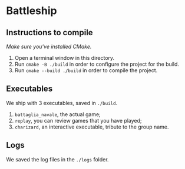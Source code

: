 # Battleship

## Instructions to compile
*Make sure you've installed CMake.*

1. Open a terminal window in this directory.
2. Run `cmake -B ./build` in order to configure the project for the build.
3. Run `cmake --build ./build` in order to compile the project.

## Executables
We ship with 3 executables, saved in `./build`.
1. `battaglia_navale`, the actual game;
2. `replay`, you can review games that you have played;
3. `charizard`, an interactive executable, tribute to the group name.

## Logs
We saved the log files in the `./logs` folder.
